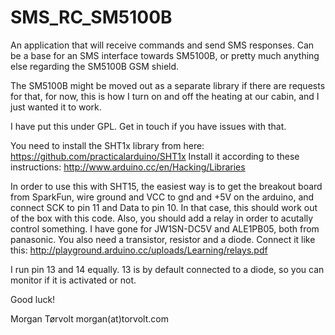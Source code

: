 SMS_RC_SM5100B
==============

An application that will receive commands and send SMS responses. Can
be a base for an SMS interface towards SM5100B, or pretty much
anything else regarding the SM5100B GSM shield.

The SM5100B might be moved out as a separate library if there are
requests for that, for now, this is how I turn on and off the heating
at our cabin, and I just wanted it to work.

I have put this under GPL. Get in touch if you have issues with that.

You need to install the SHT1x library from here:
https://github.com/practicalarduino/SHT1x
Install it according to these instructions:
http://www.arduino.cc/en/Hacking/Libraries

In order to use this with SHT15, the easiest way is to get the
breakout board from SparkFun, wire ground and VCC to gnd and +5V on
the arduino, and connect SCK to pin 11 and Data to pin 10. In that
case, this should work out of the box with this code. Also, you should
add a relay in order to acutally control something. I have gone for
JW1SN-DC5V and ALE1PB05, both from panasonic. You also need a
transistor, resistor and a diode. Connect it like this:
http://playground.arduino.cc/uploads/Learning/relays.pdf

I run pin 13 and 14 equally. 13 is by default connected to a diode, so
you can monitor if it is activated or not.

Good luck!


Morgan Tørvolt
morgan(at)torvolt.com
